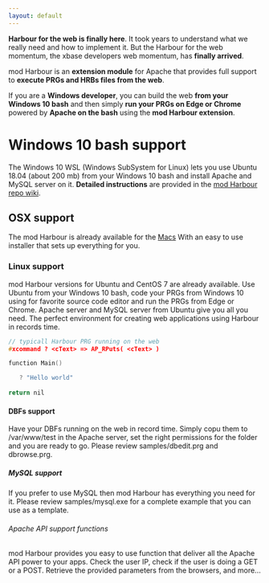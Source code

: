 ```yaml
---
layout: default
---
```


**Harbour for the web is finally here**. It took years to understand what we really need and how to implement it. But the Harbour for the web momentum, the xbase developers web momentum, has **finally arrived**.

mod Harbour is an **extension module** for Apache that provides full support to **execute PRGs and HRBs files from the web**.

If you are a **Windows developer**, you can build the web **from your Windows 10 bash** and then simply **run your PRGs on Edge or Chrome** powered by **Apache on the bash** using the **mod Harbour extension**.

# Windows 10 bash support

The Windows 10 WSL (Windows SubSystem for Linux) lets you use Ubuntu 18.04 (about 200 mb) from your Windows 10 bash and install Apache and MySQL server on it. **Detailed instructions** are provided in the [mod Harbour repo wiki](https://github.com/FiveTechSoft/mod_harbour/wiki).

## OSX support

The mod Harbour is already available for the [Macs](https://github.com/FiveTechSoft/mod_harbour/tree/master/osx)
With an easy to use installer that sets up everything for you.

### Linux support

mod Harbour versions for Ubuntu and CentOS 7 are already available. Use Ubuntu from your Windows 10 bash, code your PRGs from
Windows 10 using for favorite source code editor and run the PRGs from Edge or Chrome. Apache server and MySQL server from Ubuntu give you all you need. The perfect environment for creating web applications using Harbour in records time.

```c
// typicall Harbour PRG running on the web
#xcommand ? <cText> => AP_RPuts( <cText> )

function Main()

   ? "Hello world"
   
return nil   
```

#### DBFs support

Have your DBFs running on the web in record time. Simply copu them to /var/www/test in the Apache server, set the right permissions for the folder and you are ready to go. Please review samples/dbedit.prg and dbrowse.prg.

##### MySQL support

If you prefer to use MySQL then mod Harbour has everything you need for it. Please review samples/mysql.exe for a complete example that you can use as a template.

###### Apache API support functions

mod Harbour provides you easy to use function that deliver all the Apache API power to your apps. Check the user IP, check if the user is doing a GET or a POST. Retrieve the provided parameters from the browsers, and more...

